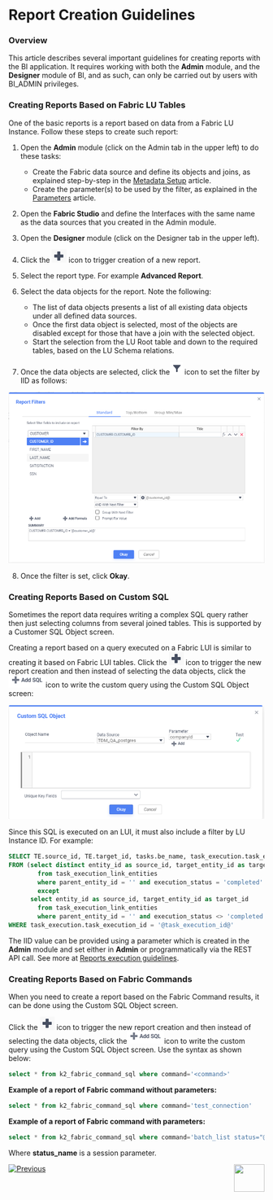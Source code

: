 # Report Creation Guidelines

### Overview

This article describes several important guidelines for creating reports with the BI application. It requires working with both the **Admin** module, and the **Designer** module of BI, and as such, can only be carried out by users with BI_ADMIN privileges.

### Creating Reports Based on Fabric LU Tables

One of the basic reports is a report based on data from a Fabric LU Instance. Follow these steps to create such report:

1. Open the **Admin** module (click on the Admin tab in the upper left) to do these tasks:

   * Create the Fabric data source and define its objects and joins, as explained step-by-step in the [Metadata Setup](03_Metadata_Setup.md) article. 
   * Create the parameter(s) to be used by the filter, as explained in the [Parameters](04_parameters.md) article.
2. Open the **Fabric Studio** and define the Interfaces with the same name as the data sources that you created in the Admin module. 
3. Open the **Designer** module (click on the Designer tab in the upper left).  
4. Click the ![image](images/create_icon.PNG) icon to trigger creation of a new report.
5. Select the report type. For example **Advanced Report**. 
6. Select the data objects for the report. Note the following:
   * The list of data objects presents a list of all existing data objects under all defined data sources. 
   * Once the first data object is selected, most of the objects are disabled except for those that have a join with the selected object.
   * Start the selection from the LU Root table and down to the required tables, based on the LU Schema relations. 
7. Once the data objects are selected, click the![image](images/filter_icon.PNG) icon to set the filter by IID as follows:

![image](images/filter_definition.PNG)

8. Once the filter is set, click **Okay**. 

### Creating Reports Based on Custom SQL

Sometimes the report data requires writing a complex SQL query rather then just selecting columns from several joined tables. This is supported by a Customer SQL Object screen.

Creating a report based on a query executed on a Fabric LUI is similar to creating it based on Fabric LUI tables.  Click the ![image](images/create_icon.PNG) icon to trigger the new report creation and then instead of selecting the data objects, click the![image](images/add_sql_icon.PNG)icon to write the custom query using the Custom SQL Object screen:

![image](images/custom_sql_obj.PNG)

Since this SQL is executed on an LUI, it must also include a filter by LU Instance ID. For example:

~~~sql
SELECT TE.source_id, TE.target_id, tasks.be_name, task_execution.task_execution_id, 'Copied' as status
FROM (select distinct entity_id as source_id, target_entity_id as target_id
		from task_execution_link_entities
		where parent_entity_id = '' and execution_status = 'completed'
		except
	  select entity_id as source_id, target_entity_id as target_id
		from task_execution_link_entities
		where parent_entity_id = '' and execution_status <> 'completed') TE, tasks, task_execution
WHERE task_execution.task_execution_id = '@task_execution_id@'
~~~

The IID value can be provided using a parameter which is created in the **Admin** module and set either in **Admin** or programmatically via the REST API call. See more at [Reports execution guidelines](06_report_execution_guidelines.md). 

### Creating Reports Based on Fabric Commands

When you need to create a report based on the Fabric Command results, it can be done using the Custom SQL Object screen. 

Click the ![image](images/create_icon.PNG) icon to trigger the new report creation and then instead of selecting the data objects, click the![image](images/add_sql_icon.PNG)icon to write the custom query using the Custom SQL Object screen. Use the syntax as shown below:

~~~sql
select * from k2_fabric_command_sql where command='<command>'
~~~

**Example of a report of Fabric command without parameters:**

~~~sql
select * from k2_fabric_command_sql where command='test_connection'
~~~

**Example of a report of Fabric command with parameters:**

~~~sql
select * from k2_fabric_command_sql where command='batch_list status="@status_name@";'
~~~

Where **status_name** is a session parameter.



[![Previous](/articles/images/Previous.png)](04_parameters.md)[<img align="right" width="60" height="54" src="/articles/images/Next.png">](06_report_execution_guidelines.md)
